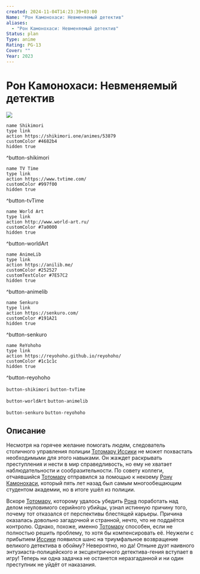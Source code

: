 ```yaml
---
created: 2024-11-04T14:23:39+03:00
Name: "Рон Камонохаси: Невменяемый детектив"
aliases:
  - "Рон Камонохаси: Невменяемый детектив"
Status: plan
Type: anime
Rating: PG-13
Cover: ""
Year: 2023
---
```


# Рон Камонохаси: Невменяемый детектив

![](https://nyaa.shikimori.one/uploads/poster/animes/53879/a2b6c5f4ec5644b0903d509734ad047e.jpeg)

```button
name Shikimori
type link
action https://shikimori.one/animes/53879
customColor #4682b4
hidden true
```
^button-shikimori

```button
name TV Time
type link
action https://www.tvtime.com/
customColor #997f00
hidden true
```
^button-tvTime

```button
name World Art
type link
action http://www.world-art.ru/
customColor #7a0000
hidden true
```
^button-worldArt

```button
name AnimeLib
type link
action https://anilib.me/
customColor #252527
customTextColor #7E57C2
hidden true
```
^button-animelib

```button
name Senkuro
type link
action https://senkuro.com/
customColor #191A21
hidden true
```
^button-senkuro

```button
name ReYohoho
type link
action https://reyohoho.github.io/reyohoho/
customColor #1c1c1c
hidden true
```
^button-reyohoho

`button-shikimori` `button-tvTime`

`button-worldArt` `button-animelib`

`button-senkuro` `button-reyohoho`

## Описание

Несмотря на горячее желание помогать людям, следователь столичного управления полиции [Тотомару Иссики](https://shikimori.one/characters/192285-totomaru-isshiki) не может похвастать необходимыми для этого навыками. Он жаждет раскрывать преступления и нести в мир справедливость, но ему не хватает наблюдательности и сообразительности. По совету коллеги, отчаявшийся [Тотомару](https://shikimori.one/characters/192285-totomaru-isshiki) отправился за помощью к некоему [Рону Камонохаси](https://shikimori.one/characters/192284-ron-kamonohashi), который пять лет назад был самым многообещающим студентом академии, но в итоге ушёл из полиции.

Вскоре [Тотомару](https://shikimori.one/characters/192285-totomaru-isshiki), которому удалось убедить [Рона](https://shikimori.one/characters/192284-ron-kamonohashi) поработать над делом неуловимого серийного убийцы, узнал истинную причину того, почему тот отказался от перспективы блестящей карьеры. Причина оказалась довольно загадочной и странной, нечто, что не поддаётся контролю. Однако, похоже, именно [Тотомару](https://shikimori.one/characters/192285-totomaru-isshiki) способен, если не полностью решить проблему, то хотя бы компенсировать её. Неужели с прибытием [Иссики](https://shikimori.one/characters/192285-totomaru-isshiki) появился шанс на триумфальное возвращение великого детектива в обойму? Невероятно, но да! Отныне дуэт наивного энтузиаста-полицейского и эксцентричного детектива-гения вступает в игру! Теперь ни одна задачка не останется неразгаданной и ни один преступник не уйдёт от наказания.
